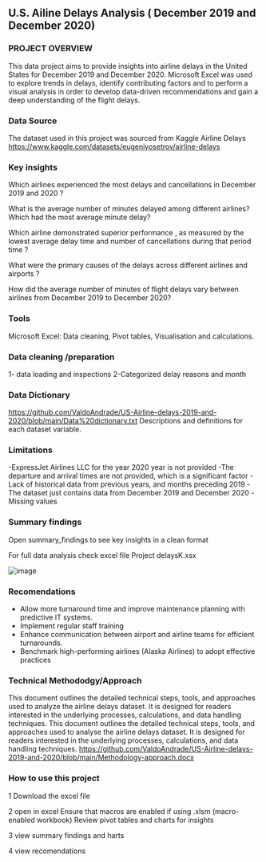 ## U.S. Ailine Delays Analysis ( December 2019 and December 2020)

### PROJECT OVERVIEW
This data project aims to provide insights into airline delays in the United States for December 2019 and December  2020. 
Microsoft Excel was used to explore trends in delays, identify contributing factors and to perform a visual analysis in order to develop data-driven recommendations and gain a deep understanding of the flight delays.

### Data Source
The dataset used in this project was sourced from Kaggle 
Airline Delays 
https://www.kaggle.com/datasets/eugeniyosetrov/airline-delays

### Key insights 
Which airlines experienced the most delays and cancellations in December 2019 and 2020 ?

What is the average number of minutes delayed among different airlines? Which had the most average minute delay?

Which airline demonstrated superior performance , as measured by the lowest average delay time and number of cancellations  during that period time ?

What were the primary causes of the delays across different airlines and airports ? 

How did the average number of minutes of flight delays vary between airlines from December 2019 to December 2020?

### Tools 
Microsoft Excel: Data cleaning, Pivot tables, Visualisation and calculations.

### Data cleaning /preparation
1- data loading and inspections
2-Categorized delay reasons and month 

### Data Dictionary
https://github.com/ValdoAndrade/US-Airline-delays-2019-and-2020/blob/main/Data%20dictionary.txt Descriptions and definitions for each dataset variable.

### Limitations 
-ExpressJet Airlines LLC for the year 2020 year is not provided 
-The departure and arrival times  are not provided, which is a significant factor
-Lack of historical data from previous years, and months preceding  2019
-The dataset just contains data from December 2019 and December 2020
-Missing values 

### Summary findings
Open summary_findings to see key insights in a clean format

For full data analysis check excel file Project delaysK.xsx


![image](https://github.com/user-attachments/assets/3aadb700-d6c7-4221-af76-bd89cdce7211)



### Recomendations
- Allow more turnaround time and improve maintenance planning with predictive IT systems.
- Implement regular staff training 
- Enhance communication between airport and airline teams for efficient turnarounds.
- Benchmark high-performing airlines (Alaska Airlines) to adopt effective practices

### Technical Methododgy/Approach
This document outlines the detailed technical steps, tools, and approaches used to analyze the airline delays dataset. 
It is designed for readers interested in the underlying processes, calculations, and data handling techniques.
This document outlines the detailed technical steps, tools, and approaches used to analyse the airline delays dataset. It is designed for readers interested in the underlying processes, calculations, and data handling techniques.
https://github.com/ValdoAndrade/US-Airline-delays-2019-and-2020/blob/main/Methodology-approach.docx

### How to use this project 
1 Download the excel file  

2 open in excel 
Ensure that macros are enabled if using .xlsm (macro-enabled workbook)
Review pivot tables and charts for insights

3 view summary findings and harts 

4 view recomendations
 

